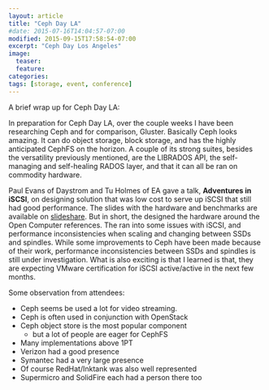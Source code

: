```yaml
---
layout: article
title: "Ceph Day LA"
#date: 2015-07-16T14:04:57-07:00
modified: 2015-09-15T17:58:54-07:00
excerpt: "Ceph Day Los Angeles"
image:
  teaser:
  feature:
categories:
tags: [storage, event, conference]
---
```


A brief wrap up for Ceph Day LA:

In preparation for Ceph Day LA, over the couple weeks I have been researching Ceph and for comparison, Gluster. Basically Ceph looks amazing. It can do object storage, block storage, and has the highly anticipated CephFS on the horizon. A couple of its strong suites, besides the versatility previously mentioned, are the LIBRADOS API, the self-managing and self-healing RADOS layer, and that it can all be ran on commodity hardware.

Paul Evans of Daystrom and Tu Holmes of EA gave a talk, **Adventures in iSCSI**, on designing solution that was low cost to serve up iSCSI that still had good performance. The slides with the hardware and benchmarks are available on [slideshare](http://www.slideshare.net/DaystromTech/ceph-days-la-2015-holmesevans). But in short, the designed the hardware around the Open Computer references. The ran into some issues with iSCSI, and performance inconsistencies when scaling and changing between SSDs and spindles. While some improvements to Ceph have been made because of their work, performance inconsistencies between SSDs and spindles is still under investigation. What is also exciting is that I learned is that, they are expecting VMware certification for iSCSI active/active in the next few months.

Some observation from attendees:

- Ceph seems be used a lot for video streaming.
- Ceph is often used in conjunction with OpenStack
- Ceph object store is the most popular component
  - but a lot of people are eager for CephFS
- Many implementations above 1PT
- Verizon had a good presence
- Symantec had a very large presence
- Of course RedHat/Inktank was also well represented
- Supermicro and SolidFire each had a person there too
